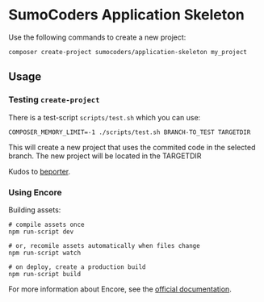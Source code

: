 # SumoCoders Application Skeleton

Use the following commands to create a new project:

    composer create-project sumocoders/application-skeleton my_project
    
## Usage

### Testing `create-project`

There is a test-script `scripts/test.sh` which you can use:

    COMPOSER_MEMORY_LIMIT=-1 ./scripts/test.sh BRANCH-TO_TEST TARGETDIR

This will create a new project that uses the commited code in the selected branch.
The new project will be located in the TARGETDIR

Kudos to [beporter](https://gist.github.com/beporter/31e7d1f5beeffda0da94).


### Using Encore

Building assets:

    # compile assets once
    npm run-script dev
    
    # or, recomile assets automatically when files change
    npm run-script watch
    
    # on deploy, create a production build
    npm run-script build

For more information about Encore, see the [official documentation](https://symfony.com/doc/current/frontend.html#webpack-encore).
